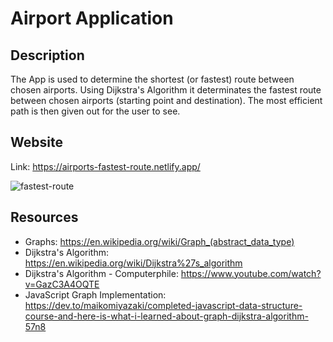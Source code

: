 # Airport Application

## Description
The App is used to determine the shortest (or fastest) route between chosen airports. Using Dijkstra's Algorithm it determinates the fastest route between chosen airports (starting point and destination). The most efficient path is then given out for the user to see.

## Website
Link: https://airports-fastest-route.netlify.app/

![fastest-route](https://user-images.githubusercontent.com/63580276/158051914-ec0ebe99-b675-4791-afa5-f43d2411d526.PNG)

## Resources

- Graphs: https://en.wikipedia.org/wiki/Graph_(abstract_data_type)
- Dijkstra's Algorithm: https://en.wikipedia.org/wiki/Dijkstra%27s_algorithm
- Dijkstra's Algorithm - Computerphile: https://www.youtube.com/watch?v=GazC3A4OQTE
- JavaScript Graph Implementation: https://dev.to/maikomiyazaki/completed-javascript-data-structure-course-and-here-is-what-i-learned-about-graph-dijkstra-algorithm-57n8
